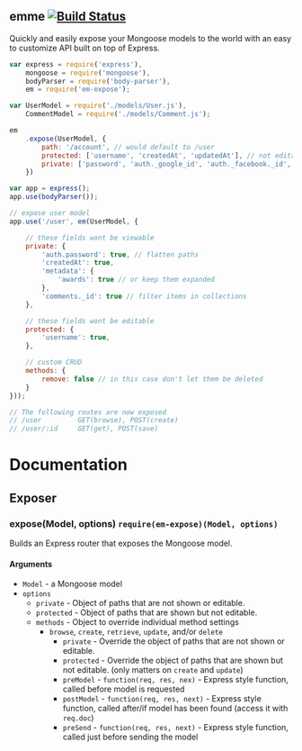 emme [![Build Status](https://travis-ci.org/nickclaw/emme.svg?branch=master)](https://travis-ci.org/nickclaw/emme)
-------------

Quickly and easily expose your Mongoose models to the world with an
easy to customize API built on top of Express.

```javascript
var express = require('express'),
    mongoose = require('mongoose'),
    bodyParser = require('body-parser'),
    em = require('em-expose');

var UserModel = require('./models/User.js'),
    CommentModel = require('./models/Comment.js');

em
    .expose(UserModel, {
        path: '/account', // would default to /user
        protected: ['username', 'createdAt', 'updatedAt'], // not editable
        private: ['password', 'auth._google_id', 'auth._facebook._id', '__v'] // never visible
    })

var app = express();
app.use(bodyParser());

// expose user model
app.use('/user', em(UserModel, {

    // these fields wont be viewable
    private: {
        'auth.password': true, // flatten paths
        'createdAt': true,
        'metadata': {
            'awards': true // or keep them expanded
        },
        'comments._id': true // filter items in collections
    },

    // these fields wont be editable
    protected: {
        'username': true,
    },

    // custom CRUD
    methods: {
        remove: false // in this case don't let them be deleted
    }
}));

// The following routes are now exposed
// /user         GET(browse), POST(create)
// /user/:id     GET(get), POST(save)
```
# Documentation

## Exposer


### expose(Model, options) `require(em-expose)(Model, options)`
Builds an Express router that exposes the Mongoose model.

#### Arguments
* `Model` - a Mongoose model
* `options`
    * `private` - Object of paths that are not shown or editable.
    * `protected` - Object of paths that are shown but not editable.
    * `methods` - Object to override individual method settings
        * `browse`, `create`, `retrieve`, `update`, and/or `delete`
            * `private` - Override the object of paths that are not shown or editable.
            * `protected` - Override the object of paths that are shown but not editable. (only matters on `create` and `update`)
            * `preModel` - `function(req, res, nex)` - Express style function, called before model is requested
            * `postModel` - `function(req, res, next)` - Express style function, called after/if model has been found (access it with `req.doc`)
            * `preSend` - `function(req, res, next)` -  Express style function, called just before sending the model
